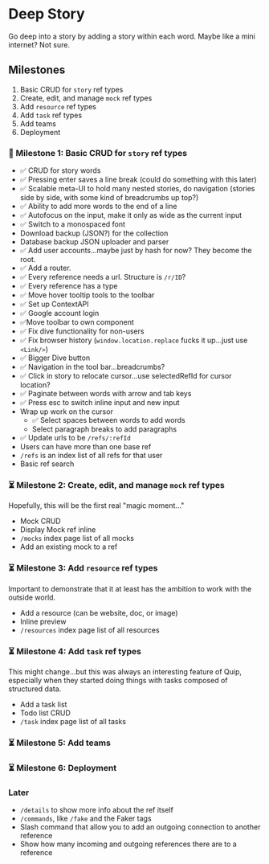 # Deep Story

Go deep into a story by adding a story within each word. Maybe like a mini internet? Not sure.

## Milestones

1. Basic CRUD for `story` ref types
2. Create, edit, and manage `mock` ref types
3. Add `resource` ref types
4. Add `task` ref types
5. Add teams
6. Deployment

### 🚧 Milestone 1: Basic CRUD for `story` ref types

- ✅ CRUD for story words
- ✅ Pressing enter saves a line break (could do something with this later)
- ✅ Scalable meta-UI to hold many nested stories, do navigation (stories side by side, with some kind of breadcrumbs up top?)
- ✅ Ability to add more words to the end of a line
- ✅ Autofocus on the input, make it only as wide as the current input
- ✅ Switch to a monospaced font
- Download backup (JSON?) for the collection
- Database backup JSON uploader and parser
- ✅ Add user accounts...maybe just by hash for now? They become the root.
- ✅ Add a router.
- ✅ Every reference needs a url. Structure is `/r/ID`?
- ✅ Every reference has a type
- ✅ Move hover tooltip tools to the toolbar
- ✅ Set up ContextAPI
- ✅ Google account login
- ✅Move toolbar to own component
- ✅ Fix dive functionality for non-users
- ✅ Fix browser history (`window.location.replace` fucks it up...just use `<Link/>`)
- ✅ Bigger Dive button
- ✅ Navigation in the tool bar...breadcrumbs?
- ✅ Click in story to relocate cursor...use selectedRefId for cursor location?
- ✅ Paginate between words with arrow and tab keys
- ✅ Press esc to switch inline input and new input
- Wrap up work on the cursor
  - ✅ Select spaces between words to add words
  - Select paragraph breaks to add paragraphs
- ✅ Update urls to be `/refs/:refId`
- Users can have more than one base ref
- `/refs` is an index list of all refs for that user
- Basic ref search

### ⏳ Milestone 2: Create, edit, and manage `mock` ref types

Hopefully, this will be the first real "magic moment..."

- Mock CRUD
- Display Mock ref inline
- `/mocks` index page list of all mocks
- Add an existing mock to a ref

### ⏳ Milestone 3: Add `resource` ref types

Important to demonstrate that it at least has the ambition to work with the outside world.

- Add a resource (can be website, doc, or image)
- Inline preview
- `/resources` index page list of all resources

### ⏳ Milestone 4: Add `task` ref types

This might change...but this was always an interesting feature of Quip, especially when they started doing things with tasks composed of structured data.

- Add a task list
- Todo list CRUD
- `/task` index page list of all tasks

### ⏳ Milestone 5: Add teams

### ⏳ Milestone 6: Deployment

### Later

- `/details` to show more info about the ref itself
- `/commands`, like `/fake` and the Faker tags
- Slash command that allow you to add an outgoing connection to another reference
- Show how many incoming and outgoing references there are to a reference
